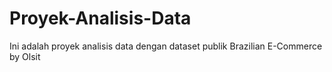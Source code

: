 # Proyek-Analisis-Data
Ini adalah proyek analisis data dengan dataset publik Brazilian E-Commerce by Olsit
